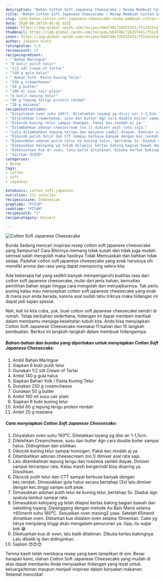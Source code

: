 ```yaml
---
description: "Bahan Cotton Soft Japanese Cheesecake | Resep Membuat Cotton Soft Japanese Cheesecake Yang Menggugah Selera"
title: "Bahan Cotton Soft Japanese Cheesecake | Resep Membuat Cotton Soft Japanese Cheesecake Yang Menggugah Selera"
slug: 1226-bahan-cotton-soft-japanese-cheesecake-resep-membuat-cotton-soft-japanese-cheesecake-yang-menggugah-selera
date: 2020-08-28T19:45:02.553Z
image: https://img-global.cpcdn.com/recipes/bb4740c72b25f431/751x532cq70/cotton-soft-japanese-cheesecake-foto-resep-utama.jpg
thumbnail: https://img-global.cpcdn.com/recipes/bb4740c72b25f431/751x532cq70/cotton-soft-japanese-cheesecake-foto-resep-utama.jpg
cover: https://img-global.cpcdn.com/recipes/bb4740c72b25f431/751x532cq70/cotton-soft-japanese-cheesecake-foto-resep-utama.jpg
author: Johanna Scott
ratingvalue: 3.8
reviewcount: 15
recipeingredient:
- " Bahan Maringue"
- "6 butir putih telur"
- "1/2 sdt Cream of Tartar"
- "140 g gula halus"
- " Bahan Yolk  Pasta Kuning Telur"
- "250 g creamcheese"
- "50 g butter"
- "100 ml susu cair plain"
- "6 butir kuning telur"
- "60 g tepung terigu protein rendah"
- "20 g maizena"
recipeinstructions:
- "Dinyalakan oven suhu 160⁰C. Diletakkan loyang yg diisi air 1-1,5cm."
- "Dilelehkan Creamcheese, susu dan butter dgn cara double boiler sampai halus. Didinginkan dan sisihkan."
- "Dikocok kuning telur sampai homogen. Pakai kec.rendah aj ya."
- "Ditambahkan adonan cheesecream (no.1) dimixer asal rata saja."
- "Lalu ditambahkan tepung terigu dan maizena sambil diayak. Dimixer sampai tercampur rata. Kalau masih bergerindil bisa disaring ya. Disisihkan."
- "Dikocok putih telur dan CTT sampai berbusa banyak dengan kec.rendah. Dimasukkan gula halus secara bertahap (3x) lalu dimixer dengan kec.tinggi sampe soft peak."
- "Dimasukkan adonan putih telur ke kuning telur, bertahap 3x. Diaduk dgn spatula lembut sampai rata."
- "Dimasukkan keloyang yg telah dilapisi kertas baking bagian bawah dan sekeliling loyang. Dipanggang dengan metode Au Bain Marie selama ±65menit suhu 160⁰C. Sesuaikan oven masing2 yaaa. Setelah 65menit dimatikan oven. Dibiarkan kue didalam oven selama 10menitan. Cake yg tdnya menjulang tinggi akan mengalami penurunan ya. Gpp, itu wajar kok 😁"
- "Dikeluarkan kue dr oven, lalu balik ditalenan. Dibuka kertas bakingnya. Lalu dibalik lg dan didinginkan."
- "Sajikan 😍😍😍"
categories:
- Resep
tags:
- cotton
- soft
- japanese

katakunci: cotton soft japanese 
nutrition: 211 calories
recipecuisine: Indonesian
preptime: "PT21M"
cooktime: "PT34M"
recipeyield: "2"
recipecategory: Dessert

---
```



![Cotton Soft Japanese Cheesecake](https://img-global.cpcdn.com/recipes/bb4740c72b25f431/751x532cq70/cotton-soft-japanese-cheesecake-foto-resep-utama.jpg)

Bunda Sedang mencari inspirasi resep cotton soft japanese cheesecake yang Sempurna? Cara Bikinnya memang tidak susah dan tidak juga mudah. semisal salah mengolah maka hasilnya Tidak Memuaskan dan bahkan tidak sedap. Padahal cotton soft japanese cheesecake yang enak harusnya sih memiliki aroma dan rasa yang dapat memancing selera kita.



Ada beberapa hal yang sedikit banyak mempengaruhi kualitas rasa dari cotton soft japanese cheesecake, mulai dari jenis bahan, kemudian pemilihan bahan segar hingga cara mengolah dan menyajikannya. Tak perlu pusing kalau mau menyiapkan cotton soft japanese cheesecake yang enak di mana pun anda berada, karena asal sudah tahu triknya maka hidangan ini dapat jadi sajian spesial.


Nah, kali ini kita coba, yuk, buat cotton soft japanese cheesecake sendiri di rumah. Tetap berbahan sederhana, hidangan ini dapat memberi manfaat dalam membantu menjaga kesehatan tubuh kita. Anda bisa menyiapkan Cotton Soft Japanese Cheesecake memakai 11 bahan dan 10 langkah pembuatan. Berikut ini langkah-langkah dalam membuat hidangannya.

<!--inarticleads1-->

##### Bahan-bahan dan bumbu yang diperlukan untuk menyiapkan Cotton Soft Japanese Cheesecake:

1. Ambil  Bahan Maringue
1. Siapkan 6 butir putih telur
1. Gunakan 1/2 sdt Cream of Tartar
1. Ambil 140 g gula halus
1. Siapkan  Bahan Yolk / Pasta Kuning Telur
1. Gunakan 250 g creamcheese
1. Gunakan 50 g butter
1. Ambil 100 ml susu cair plain
1. Siapkan 6 butir kuning telur
1. Ambil 60 g tepung terigu protein rendah
1. Ambil 20 g maizena




<!--inarticleads2-->

##### Cara menyiapkan Cotton Soft Japanese Cheesecake:

1. Dinyalakan oven suhu 160⁰C. Diletakkan loyang yg diisi air 1-1,5cm.
1. Dilelehkan Creamcheese, susu dan butter dgn cara double boiler sampai halus. Didinginkan dan sisihkan.
1. Dikocok kuning telur sampai homogen. Pakai kec.rendah aj ya.
1. Ditambahkan adonan cheesecream (no.1) dimixer asal rata saja.
1. Lalu ditambahkan tepung terigu dan maizena sambil diayak. Dimixer sampai tercampur rata. Kalau masih bergerindil bisa disaring ya. Disisihkan.
1. Dikocok putih telur dan CTT sampai berbusa banyak dengan kec.rendah. Dimasukkan gula halus secara bertahap (3x) lalu dimixer dengan kec.tinggi sampe soft peak.
1. Dimasukkan adonan putih telur ke kuning telur, bertahap 3x. Diaduk dgn spatula lembut sampai rata.
1. Dimasukkan keloyang yg telah dilapisi kertas baking bagian bawah dan sekeliling loyang. Dipanggang dengan metode Au Bain Marie selama ±65menit suhu 160⁰C. Sesuaikan oven masing2 yaaa. Setelah 65menit dimatikan oven. Dibiarkan kue didalam oven selama 10menitan. Cake yg tdnya menjulang tinggi akan mengalami penurunan ya. Gpp, itu wajar kok 😁
1. Dikeluarkan kue dr oven, lalu balik ditalenan. Dibuka kertas bakingnya. Lalu dibalik lg dan didinginkan.
1. Sajikan 😍😍😍




Terima kasih telah membaca resep yang kami tampilkan di sini. Besar harapan kami, olahan Cotton Soft Japanese Cheesecake yang mudah di atas dapat membantu Anda menyiapkan hidangan yang lezat untuk keluarga/teman maupun menjadi inspirasi dalam berjualan makanan. Selamat mencoba!
